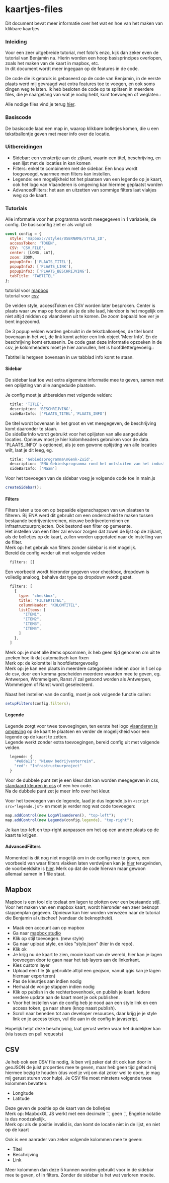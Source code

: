 # kaartjes-files
Dit document bevat meer informatie over het wat en hoe van het maken van klikbare kaartjes

### Inleiding
Voor een zeer uitgebreide tutorial, met foto's enzo, kijk dan zeker even de tutorial van Benjamin na. Hierin worden een hoop basisprincipes overlopen, zoals het maken van de kaart in mapbox, etc.  
In dit document wordt meer ingegaan op de features in de code.

De code die ik gebruik is gebaseerd op de code van Benjamin, in de eerste plaats werd mij gevraagd wat extra features toe te voegen, en ook soms dingen weg te laten. Ik heb besloten de code op te splitsen in meerdere files, die je naargelang van wat je nodig hebt, kunt toevoegen of weglaten.:

Alle nodige files vind je terug [hier](https://github.com/wannes-vlaanderen/kaartjes-files).

### Basiscode
De basiscode laad een map in, waarop klikbare bolletjes komen, die u een tekstballontje geven met meer info over de locatie.

### Uitbereidingen
- Sidebar: een venstertje aan de zijkant, waarin een titel, beschrijving, en een lijst met de locaties in kan komen
- Filters: enkel te combineren met de sidebar. Een knop wordt toegevoegd, waarmee men filters kan instellen.
- Legende: een mogelijkheid tot het plaatsen van een legende op je kaart, ook het logo van Vlaanderen is omgeving kan hiermee geplaatst worden
- AdvancedFilters: het aan en uitzetten van sommige filters laat vlakjes weg op de kaart.

### Tutorials
Alle informatie voor het programma wordt meegegeven in 1 variabele, de config. De basisconfig ziet er als volgt uit:
```js
const config = {
  style: 'mapbox://styles/USERNAME/STYLE_ID',
  accessToken: 'TOKEN',
  CSV: 'CSV_FILE',
  center: [LONG, LAT],
  zoom: ZOOM,
  popupInfo: ['PLAATS_TITEL'],
  popupInfo2: ['PLAATS_LINK'],
  popupInfo3: ['PLAATS_BESCHRIJVING'],
  tabTitle: "TABTITEL"
};
```
tutorial voor [mapbox](#mapbox)  
tutorial voor [csv](#csv)

De velden style, accessToken en CSV worden later besproken. Center is plaats waar uw map op focust als je de site laad, hierdoor is het mogelijk om niet altijd midden op vlaanderen uit te komen. De zoom bepaald hoe ver je bent ingezoomd.

De 3 popup velden worden gebruikt in de tekstballonetjes, de titel komt bovenaan in het vet, de link komt achter een link object 'Meer Info'. En de beschrijving komt ertussenin. De code gaat deze informatie opzoeken in de csv, je kolomheaders moet je hier aanvullen, het is hoofdlettergevoelig.:

Tabtitel is hetgeen bovenaan in uw tabblad info komt te staan.


#### Sidebar
De sidebar laat toe wat extra algemene informatie mee te geven, samen met een oplijsting van alle aangeduide plaatsen.

Je config moet je uitbereiden met volgende velden:
```js
  title: 'TITLE',
  description: 'BESCHRIJVING',
  sideBarInfo: ['PLAATS_TITEL','PLAATS_INFO']
```
De titel wordt bovenaan in het groot en vet meegegeven, de beschrijving komt daaronder te staan.  
De sideBarInfo wordt gebruikt voor het oplijsten van alle aangeduide locaties. Opnieuw moet je hier kolomheaders gebruiken voor de data.
'PLAATS_INFO' is optioneel, als je een gewone oplijsting van alle locaties wilt, laat je dit leeg, eg.
```js
  title: 'Gebiedsprogramma\nGenk-Zuid',
  description: 'ENA Gebiedsprogramma rond het ontsluiten van het industrieterrein Genk-Zuid',
  sideBarInfo: ['Naam']
```
Voor het toevoegen van de sidebar voeg je volgende code toe in main.js
```js
createSidebar();
```

#### Filters
Filters laten u toe om op bepaalde eigenschappen van uw plaatsen te filteren. Bij ENA werd dit gebruikt om een onderscheid te maken tussen bestaande bedrijventerreinen, nieuwe bedrijventerreinen en infrastructuurprojecten. Ook bestond een filter op gemeente.  
Het instellen van een filter zal ervoor zorgen dat zowel de lijst op de zijkant, als de bolletjes op de kaart, zullen worden upgedated naar de instelling van de filter.  
Merk op: het gebruik van filters zonder sidebar is niet mogelijk.  
Bereid de config verder uit met volgende velden
```js
  filters: []
```
Een voorbeeld wordt hieronder gegeven voor checkbox, dropdown is volledig analoog, behalve dat type op dropdown wordt gezet.
```js
  filters: [
    {
      type: "checkbox",
      title: "FILTERTITEL",
      columnHeader: "KOLOMTITEL",
      listItems: [
        "ITEM1",
        "ITEM2",
        "ITEM3",
        "ITEM4",
      ]
    },
  ]
```
Merk op: je moet alle items opsommen, ik heb geen tijd genomen om uit te zoeken hoe ik dat automatisch kan fixen  
Merk op: de kolomtitel is hoofdlettergevoelig  
Merk op: je kan een plaats in meerdere categorieën indelen door in 1 cel op de csv, door een komma gescheiden meerdere waarden mee te geven, eg. Antwerpen, Wommelgem, Ranst // zal getoond worden als Antwerpen, Wommelgem of Ranst wordt geselecteerd.

Naast het instellen van de config, moet je ook volgende functie callen:
```js
setupFilters(config.filters);
```

#### Legende
Legende zorgt voor twee toevoegingen, ten eerste het logo [vlaanderen is omgeving](https://assets.vlaanderen.be/image/upload/widgets/vlaanderen-is-omgeving-logo.svg) op de kaart te plaatsen en verder de mogelijkheid voor een legende op de kaart te zetten.  
Legende werkt zonder extra toevoegingen, bereid config uit met volgende velden.
```js
  legende: {
    "#e8da11": "Nieuw bedrijventerrein",
    "red": "Infrastructuurproject"
  }
```
Voor de dubbele punt zet je een kleur dat kan worden meegegeven in css, [standaard kleuren in css](https://www.w3schools.com/cssref/css_colors.php) of een hex code.  
Na de dubbele punt zet je meer info over het kleur.

Voor het toevoegen van de legende, laad je dus legende.js in `<script src="legende.js">` en moet je verder nog wat code toevoegen:
```js
map.addControl(new LogoVlaanderen(), "top-left");
map.addControl(new Legenda(config.legende), "top-right");
```
Je kan top-left en top-right aanpassen om het op een andere plaats op de kaart te krijgen.

#### AdvancedFilters
Momenteel is dit nog niet mogelijk om in de config mee te geven, een voorbeeld van waar filters vlakken laten verdwijnen kan je [hier](https://github.com/wannes-vlaanderen/strategische-projecten) terugvinden, de voorbeeldsite is [hier](https://wannes-vlaanderen.github.io/strategische-projecten/). Merk op dat de code hiervan maar gewoon allemaal samen in 1 file staat.

## Mapbox
Mapbox is een tool die toelaat om lagen te plotten over een bestaande stijl. Voor het maken van een mapbox kaart, wordt hieronder een zeer beknopt stappenplan gegeven. Opnieuw kan hier worden verwezen naar de tutorial die Benjamin al uitscheef (vandaar de beknoptheid).

- Maak een account aan op mapbox
- Ga naar [mapbox studio](https://studio.mapbox.com/)
- Klik op stijl toevoegen. (new style)
- Ga naar upload style, en kies "style.json" (hier in de repo).
- Klik ok
- Je krijg nu de kaart te zien, mooie kaart van de wereld, hier kan je lagen toevoegen door te gaan naar het tab layers aan de linkerkant.
- Kies custom layer
- Upload een file (ik gebruikte altijd een geojson, vanuit qgis kan je lagen hiernaar exporteren)
- Pas de kleurtjes aan indien nodig
- Herhaal de vorige stappen indien nodig
- Klik op publish in de rechterbovenhoek, en publish je kaart. Iedere verdere update aan de kaart moet je ook publishen.
- Voor het instellen van de config heb je nood aan een style link en een access token, ga naar share (knop naast publish).
- Scroll naar beneden tot aan developer resources, daar krijg je je style link en je access token, vul die aan in de config in javascript.

Hopelijk helpt deze beschrijving, laat gerust weten waar het duidelijker kan (via issues en pull requests)

## CSV
Je heb ook een CSV file nodig, ik ben vrij zeker dat dit ook kan door in geoJSON de juist properties mee te geven, maar heb geen tijd gehad mij hiermee bezig te houden (dus voel je vrij om dat zeker wel te doen, je mag mij gerust sturen voor hulp). Je CSV file moet minstens volgende twee kolommen bevatten:  
- Longitude
- Latitude

Deze geven de positie op de kaart van de bolletjes  
Merk op: MapboxGL JS werkt met een decimale '.', geen ',', Engelse notatie is dus noodzakelijk.  
Merk op: als de positie invalid is, dan komt de locatie niet in de lijst, en niet op de kaart

Ook is een aanrader van zeker volgende kolommen mee te geven:
- Titel
- Beschrijving
- Link

Meer kolommen dan deze 5 kunnen worden gebruikt voor in de sidebar mee te geven, of in filters. Zonder de sidebar is het wat verloren moeite.














